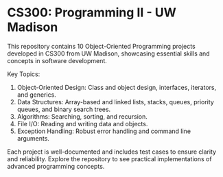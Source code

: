 # CS300: Programming II - UW Madison
This repository contains 10 Object-Oriented Programming projects developed in CS300 from UW Madison, showcasing essential skills and concepts in software development.

Key Topics:
1. Object-Oriented Design: Class and object design, interfaces, iterators, and generics.  
2. Data Structures: Array-based and linked lists, stacks, queues, priority queues, and binary search trees.  
3. Algorithms: Searching, sorting, and recursion.  
4. File I/O: Reading and writing data and objects.  
5. Exception Handling: Robust error handling and command line arguments.  

Each project is well-documented and includes test cases to ensure clarity and reliability. Explore the repository to see practical implementations of advanced programming concepts.